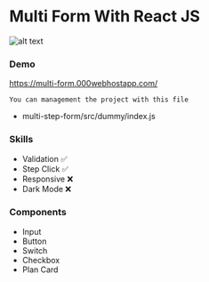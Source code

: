 
# Multi Form With React JS

![alt text](https://user-images.githubusercontent.com/21203901/226134032-603aef49-ca0b-40d8-b58f-be6b29e94d67.png)

### Demo
https://multi-form.000webhostapp.com/

``You can management the project with this file `` 
- multi-step-form/src/dummy/index.js

### Skills

- Validation :white_check_mark:
- Step Click :white_check_mark:
- Responsive :x:
- Dark Mode :x:

### Components

- Input
- Button
- Switch
- Checkbox
- Plan Card
